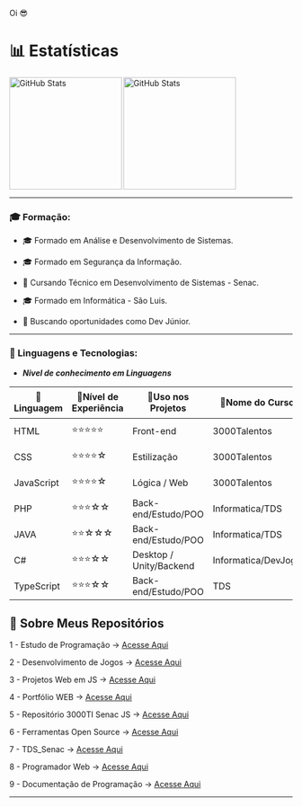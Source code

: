 Oi 😎
# 📊 Estatísticas  
<img 
    src="https://github-readme-stats.vercel.app/api?username=SidneiAJr&show_icons=true&theme=tokyonight&hide_border=true" 
    alt="GitHub Stats" 
    height="200" 
/>
<img 
      align="left" 
      alt="GitHub Stats" 
      height="200" 
      src="https://github-readme-stats.vercel.app/api/top-langs/?username=SidneiAJr&theme=tokyonight&layout=compact&custom_title=Tecnologias&langs_count=9" 
  />   

---
### 🎓 Formação:

- 🎓 Formado em Análise e Desenvolvimento de Sistemas.

- 🎓 Formado em Segurança da Informação.

- 📘 Cursando Técnico em Desenvolvimento de Sistemas - Senac.

- 🎓 Formado em Informática - São Luis.

- 💼 Buscando oportunidades como Dev Júnior.

---

### 🤖 Linguagens e Tecnologias:

- ***Nivel de conhecimento em Linguagens***


| 📘Linguagem | 💼Nível de Experiência | 🚀Uso nos Projetos |🏅Nome do Curso| 🏠Instituição
|------------|----------------------|------------------|------------------|------------------|
| HTML       | ⭐⭐⭐⭐⭐              | Front-end        | 3000Talentos   |      Senac RS/ São Luis
| CSS        | ⭐⭐⭐⭐☆               | Estilização      | 3000Talentos    |     Senac RS / São Luis
| JavaScript | ⭐⭐⭐⭐☆               | Lógica / Web     | 3000Talentos      |   Senac RS / São Luis
| PHP        | ⭐⭐⭐☆☆               | Back-end/Estudo/POO| Informatica/TDS|            Senac RS
| JAVA        |⭐⭐☆☆☆                   | Back-end/Estudo/POO| Informatica/TDS|            Senac RS/ São Luis 
| C#         | ⭐⭐⭐☆☆               | Desktop / Unity/Backend|  Informatica/DevJogo|        Senac RS/ São Luis
| TypeScript |  ⭐⭐⭐☆☆             | Back-end/Estudo/POO |    TDS|          Senac RS 


## 📂 Sobre Meus Repositórios  

1 - Estudo de Programação → [Acesse Aqui](https://github.com/SidneiAJr/Prog_dev_est)  

2 - Desenvolvimento de Jogos → [Acesse Aqui](https://github.com/SidneiAJr/Jogo_Senac_Curso)  

3 - Projetos Web em JS → [Acesse Aqui](https://github.com/SidneiAJr/Front_senac)  

4 - Portfólio WEB → [Acesse Aqui](https://sidneiajr.github.io/Front_senac/pot/)  

5 - Repositório 3000TI Senac JS → [Acesse Aqui](https://github.com/SidneiAJr/3000TI)  

6 - Ferramentas Open Source → [Acesse Aqui](https://sidneiajr.github.io/OpenSource_WEB_Pag/)  

7 - TDS_Senac → [Acesse Aqui](https://github.com/SidneiAJr/TDS_2025)  

8 - Programador Web → [Acesse Aqui](https://github.com/SidneiAJr/Senac_programador_Web)  

9 - Documentação de Programação -> [Acesse Aqui](https://github.com/SidneiAJr/Documentacao_Linguagens)

---
